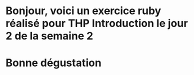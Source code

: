 # Bonjour, voici un exercice ruby réalisé pour THP Introduction le jour 2 de la semaine 2
# Bonne dégustation
